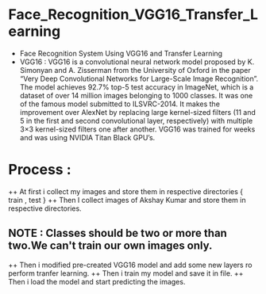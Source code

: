 # Face_Recognition_VGG16_Transfer_Learning
+ Face Recognition System Using VGG16 and Transfer Learning
+ VGG16 : VGG16 is a convolutional neural network model proposed by K. Simonyan and A. Zisserman from the University of Oxford in the paper “Very Deep Convolutional Networks for Large-Scale Image Recognition”. The model achieves 92.7% top-5 test accuracy in ImageNet, which is a dataset of over 14 million images belonging to 1000 classes. It was one of the famous model submitted to ILSVRC-2014. It makes the improvement over AlexNet by replacing large kernel-sized filters (11 and 5 in the first and second convolutional layer, respectively) with multiple 3×3 kernel-sized filters one after another. VGG16 was trained for weeks and was using NVIDIA Titan Black GPU’s.

# Process : 
++ At first i collect my images and store them in respective directories { train , test }
++ Then I collect images of Akshay Kumar and store them in respective directories.
## NOTE : Classes should be two or more than two.We can't train our own images only.
++ Then i modified pre-created VGG16 model and add some new layers ro perform tranfer learning.
++ Then i train my model and save it in file.
++ Then i load the model and start predicting the images.


